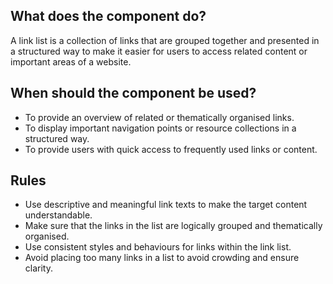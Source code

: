 
## What does the component do?
A link list is a collection of links that are grouped together and presented in a structured way to make it easier for users to access related content or important areas of a website.

## When should the component be used?
* To provide an overview of related or thematically organised links.
* To display important navigation points or resource collections in a structured way.
* To provide users with quick access to frequently used links or content.

## Rules
* Use descriptive and meaningful link texts to make the target content understandable.
* Make sure that the links in the list are logically grouped and thematically organised.
* Use consistent styles and behaviours for links within the link list.
* Avoid placing too many links in a list to avoid crowding and ensure clarity.